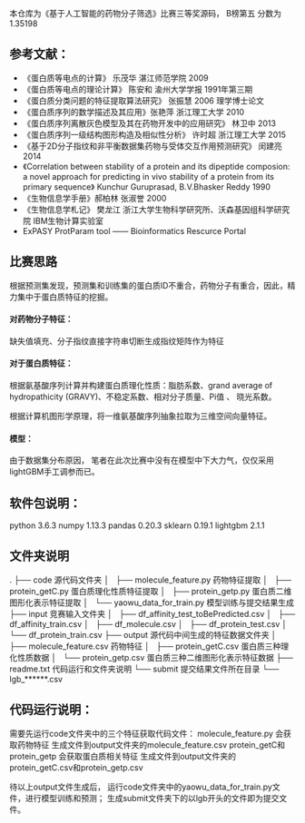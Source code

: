 本仓库为《基于人工智能的药物分子筛选》比赛三等奖源码， B榜第五 分数为1.35198

## 参考文献：

- 《蛋白质等电点的计算》 乐茂华  湛江师范学院 2009
- 《蛋白质等电点的理论计算》 陈安和 渝州大学学报 1991年第三期
- 《蛋白质分类问题的特征提取算法研究》 张振慧 2006 理学博士论文 
- 《蛋白质序列的数学描述及其应用》张艳萍 浙江理工大学 2010 
- 《蛋白质序列离散灰色模型及其在药物开发中的应用研究》 林卫中 2013 
- 《蛋白质序列一级结构图形构造及相似性分析》 许时超 浙江理工大学 2015 
- 《基于2D分子指纹和非平衡数据集药物与受体交互作用预测研究》 闵建亮 2014 
- 《Correlation between stability of a protein and its dipeptide composion: a novel approach for predicting in vivo stability of a  protein from its primary sequence》 Kunchur Guruprasad, B.V.Bhasker Reddy  1990 
- 《生物信息学手册》郝柏林 张淑誉  2000 
- 《生物信息学札记》 樊龙江  浙江大学生物科学研究所、沃森基因组科学研究院 IBM生物计算实验室 
-  ExPASY ProtParam tool —— Bioinformatics Rescurce Portal

## 比赛思路

根据预测集发现，预测集和训练集的蛋白质ID不重合，药物分子有重合，因此，精力集中于蛋白质特征的挖掘。

#### 对药物分子特征：

缺失值填充、分子指纹直接字符串切断生成指纹矩阵作为特征

#### 对于蛋白质特征：

根据氨基酸序列计算并构建蛋白质理化性质：脂肪系数、grand average of hydropathicity (GRAVY)、不稳定系数、相对分子质量、Pi值 、 晓光系数。

根据计算机图形学原理，将一维氨基酸序列抽象拉取为三维空间向量特征。

#### 模型：

由于数据集分布原因， 笔者在此次比赛中没有在模型中下大力气，仅仅采用lightGBM手工调参而已。

## 软件包说明：

python 3.6.3
numpy 1.13.3
pandas 0.20.3
sklearn 0.19.1
lightgbm 2.1.1

## 文件夹说明

.
├── code  源代码文件夹
│   ├── molecule_feature.py      药物特征提取
│   ├── protein_getC.py          蛋白质理化性质特征提取
│   ├── protein_getp.py          蛋白质二维图形化表示特征提取
│   └── yaowu_data_for_train.py  模型训练与提交结果生成
├── input  竞赛输入文件夹
│   ├── df_affinity_test_toBePredicted.csv
│   ├── df_affinity_train.csv
│   ├── df_molecule.csv
│   ├── df_protein_test.csv
│   └── df_protein_train.csv
├── output 源代码中间生成的特征数据文件夹
│   ├── molecule_feature.csv  药物特征
│   ├── protein_getC.csv      蛋白质三种理化性质数据
│   └── protein_getp.csv      蛋白质三种二维图形化表示特征数据
├── readme.txt       代码运行和文件夹说明
└── submit           提交结果文件所在目录
  └── lgb_******.csv

## 代码运行说明：

需要先运行code文件夹中的三个特征获取代码文件：
molecule_feature.py    会获取药物特征  生成文件到output文件夹的molecule_feature.csv
protein_getC和protein_getp 会获取蛋白质相关特征 生成文件到output文件夹的protein_getC.csv和protein_getp.csv

待以上output文件生成后，
运行code文件夹中的yaowu_data_for_train.py文件，进行模型训练和预测；
生成submit文件夹下的以lgb开头的文件即为提交文件。


